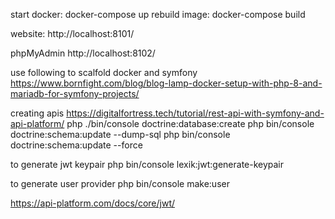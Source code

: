 start docker: docker-compose up
rebuild image: docker-compose build

website: http://localhost:8101/

phpMyAdmin http://localhost:8102/

use following to scalfold docker and symfony
https://www.bornfight.com/blog/blog-lamp-docker-setup-with-php-8-and-mariadb-for-symfony-projects/


creating apis
https://digitalfortress.tech/tutorial/rest-api-with-symfony-and-api-platform/
php ./bin/console doctrine:database:create
php bin/console doctrine:schema:update --dump-sql
php bin/console doctrine:schema:update --force

to generate jwt keypair
php bin/console lexik:jwt:generate-keypair

to generate user provider
php bin/console make:user

https://api-platform.com/docs/core/jwt/

